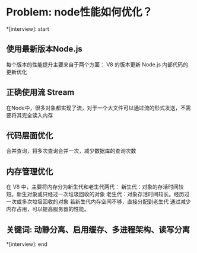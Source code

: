 # Problem: node性能如何优化？

*[interview]: start

## 使用最新版本Node.js
每个版本的性能提升主要来自于两个方面：
V8 的版本更新
Node.js 内部代码的更新优化

## 正确使用流 Stream
在Node中，很多对象都实现了流，对于一个大文件可以通过流的形式发送，不需要将其完全读入内存

## 代码层面优化
合并查询，将多次查询合并一次，减少数据库的查询次数

## 内存管理优化
在 V8 中，主要将内存分为新生代和老生代两代：
新生代：对象的存活时间较短。新生对象或只经过一次垃圾回收的对象
老生代：对象存活时间较长。经历过一次或多次垃圾回收的对象
若新生代内存空间不够，直接分配到老生代
通过减少内存占用，可以提高服务器的性能。

## 关键词: 动静分离、启用缓存、多进程架构、读写分离
*[interview]: end
